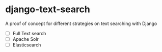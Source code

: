 # django-text-search

A proof of concept for different strategies on text searching with Django

- [ ] Full Text search
- [ ] Apache Solr
- [ ] Elasticsearch
